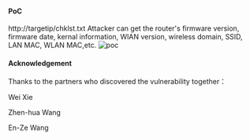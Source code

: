 #### PoC
http://targetip/chklst.txt
Attacker can get the router's firmware version, firmware date, kernal information, WlAN version, wireless domain, SSID, LAN MAC, WLAN MAC,etc.
![poc](https://github.com/dahua966/Routers-vuls/blob/master/DAP-1320/chklist.jpg)

#### Acknowledgement
Thanks to the partners who discovered the vulnerability together：

Wei Xie

Zhen-hua Wang

En-Ze Wang